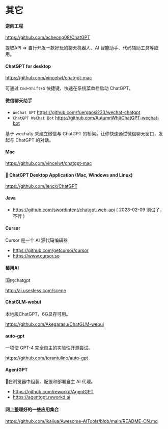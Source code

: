 # 其它

#### 逆向工程

https://github.com/acheong08/ChatGPT

提取API =>  自行开发一款好玩的聊天机器人、AI 智能助手、代码辅助工具等应用。

#### ChatGPT for desktop

https://github.com/vincelwt/chatgpt-mac

可通过 `Cmd+Shift+G` 快捷键，快速在系统菜单栏启动 ChatGPT。

#### 微信聊天助手

- `WeChat GPT` https://github.com/fuergaosi233/wechat-chatgpt
- `ChatGPT WeChat Bot` https://github.com/AutumnWhj/ChatGPT-wechat-bot

基于 wechaty 来建立微信与 ChatGPT 的桥梁，让你快速通过微信聊天窗口，发起与 ChatGPT 的对话。

#### Mac

https://github.com/vincelwt/chatgpt-mac

#### 🔮 ChatGPT Desktop Application (Mac, Windows and Linux)

https://github.com/lencx/ChatGPT

#### Java

- https://github.com/swordintent/chatgpt-web-api  ( 2023-02-09 测试了，不行 )

#### Cursor

Cursor 是一个 AI 源代码编辑器

- https://github.com/getcursor/cursor
- https://www.cursor.so

#### 莓用AI

国内chatgpt

http://ai.usesless.com/scene

#### ChatGLM-webui

本地版ChatGPT，6G显存可用。

https://github.com/Akegarasu/ChatGLM-webui

#### auto-gpt

一项使 GPT-4 完全自主的实验性开源尝试。

https://github.com/torantulino/auto-gpt

#### AgentGPT

🤖在浏览器中组装、配置和部署自主 AI 代理。

- https://github.com/reworkd/AgentGPT
- https://agentgpt.reworkd.ai

#### 网上整理好的一些应用集合

https://github.com/ikaijua/Awesome-AITools/blob/main/README-CN.md




